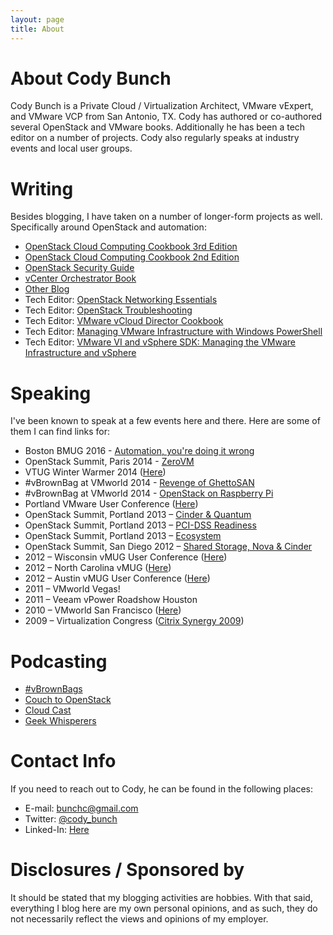 ```yaml
---
layout: page
title: About
---
```


# About Cody Bunch

Cody Bunch is a Private Cloud / Virtualization Architect, VMware vExpert, and VMware VCP from San Antonio, TX. Cody has authored or co-authored several OpenStack and VMware books. Additionally he has been a tech editor on a number of projects. Cody also regularly speaks at industry events and local user groups.

# Writing

Besides blogging, I have taken on a number of longer-form projects as well. Specifically around OpenStack and automation:

* [OpenStack Cloud Computing Cookbook 3rd Edition](https://www.amazon.com/OpenStack-Cloud-Computing-Cookbook-Third-ebook/dp/B00ZCECXOA)
* [OpenStack Cloud Computing Cookbook 2nd Edition](http://www.amazon.com/OpenStack-Cloud-Computing-Cookbook-Second-ebook/dp/B00FZMREUM/ref=sr_1_2?ie=UTF8&qid=1424463848&sr=8-2&keywords=cloud+computing+cookbook)
* [OpenStack Security Guide](http://docs.openstack.org/sec/)
* [vCenter Orchestrator Book](http://www.amazon.com/Automating-vSphere-vCenter-Orchestrator-Technology/dp/0321799917/ref=sr_1_1?ie=UTF8&qid=1424463917&sr=8-1&keywords=vcenter+orchestrator)
* [Other Blog](http://vbrownbag.com)
* Tech Editor: [OpenStack Networking Essentials](https://www.amazon.com/OpenStack-Networking-Essentials-James-Denton/dp/1785283278/ref=sr_1_1?ie=UTF8&qid=1475605939&sr=8-1&keywords=james+denton+openstack)
* Tech Editor: [OpenStack Troubleshooting](https://www.amazon.com/Troubleshooting-OpenStack-Tony-Campbell/dp/1783986883/ref=sr_1_1?ie=UTF8&qid=1475605901&sr=8-1&keywords=openstack+troubleshooting)
* Tech Editor: [VMware vCloud Director Cookbook](http://www.amazon.com/VMware-vCloud-Director-Cookbook-Langenhan-ebook/dp/B00G66TJV8/ref=sr_1_1?ie=UTF8&qid=1424463943&sr=8-1&keywords=VMware+vCloud+Director+Cookbook)
* Tech Editor: [Managing VMware Infrastructure with Windows PowerShell](http://www.amazon.com/Managing-VMware-Infrastructure-Windows-PowerShell/dp/0982131402)
* Tech Editor: [VMware VI and vSphere SDK: Managing the VMware Infrastructure and vSphere](http://www.amazon.com/VMware-VI-vSphere-SDK-Infrastructure/dp/0137153635)

# Speaking

I've been known to speak at a few events here and there. Here are some of them I can find links for:

* Boston BMUG 2016 - [Automation, you're doing it wrong](http://blog.codybunch.com/2016/06/20/Speaker-Notes-Slides-BOS-VMUG-2016/)
* OpenStack Summit, Paris 2014 - [ZeroVM](https://www.youtube.com/watch?v=aBTD3rlUCr0)
* VTUG Winter Warmer 2014 ([Here](https://www.youtube.com/watch?v=6hPDZ4M0JOM))
* \#vBrownBag at VMworld 2014 - [Revenge of GhettoSAN](https://www.youtube.com/watch?v=nPGH8K1c4PY)
* \#vBrownBag at VMworld 2014 - [OpenStack on Raspberry Pi](https://www.youtube.com/watch?v=TD_YHx4iGsU)
* Portland VMware User Conference ([Here](http://www.vmug.com/p/cm/ld/fid=1353))
* OpenStack Summit, Portland 2013 – [Cinder & Quantum](https://www.openstack.org/summit/portland-2013/session-videos/presentation/hands-on-configuration-workshop-with-cinder-and-openstack-networking)
* OpenStack Summit, Portland 2013 – [PCI-DSS Readiness](https://www.openstack.org/summit/portland-2013/session-videos/presentation/practical-openstack-cloud-hardening-and-pci-dss-readiness)
* OpenStack Summit, Portland 2013 – [Ecosystem](https://www.openstack.org/summit/portland-2013/session-videos/presentation/panel-discussion-enterprise-vendors-in-the-openstack-ecosystem)
* OpenStack Summit, San Diego 2012 – [Shared Storage, Nova & Cinder](http://www.openstack.org/summit/san-diego-2012/openstack-summit-sessions/presentation/enterprise-volumes-and-shared-storage-support-in-nova-and-cinder)
* 2012 – Wisconsin vMUG User Conference ([Here](http://professionalvmware.com/2012/06/wivmug-follow-up/))
* 2012 – North Carolina vMUG ([Here](http://professionalvmware.com/2012/05/on-the-road-with-vco-north-carolina-user-summit/))
* 2012 – Austin vMUG User Conference ([Here](http://professionalvmware.com/2012/03/on-the-road-with-vco-book/))
* 2011 – VMworld Vegas!
* 2011 – Veeam vPower Roadshow Houston
* 2010 – VMworld San Francisco ([Here](http://professionalvmware.com/2010/09/vmworld-2010-storage-super-heavyweight-challenge/))
* 2009 – Virtualization Congress ([Citrix Synergy 2009](http://www.virtualizationcongress.com/))

# Podcasting

* [\#vBrownBags](http://professionalvmware.com/brownbags/)
* [Couch to OpenStack](http://openstack.prov12n.com/about-couch-to-openstack/)
* [Cloud Cast](http://www.thecloudcast.net/2013/07/the-cloudcast-net-93-journey-from.html)
* [Geek Whisperers](http://geek-whisperers.com/2015/10/the-importance-of-being-a-mentor-with-cody-bunch-ep-98/)

# Contact Info

If you need to reach out to Cody, he can be found in the following places:

- E-mail: [bunchc@gmail.com](mailto:bunchc@gmail.com)
- Twitter: [@cody_bunch](http://twitter.com/cody_bunch)
- Linked-In: [Here](http://www.linkedin.com/pub/gerald-bunch/3/195/421)

# Disclosures / Sponsored by

It should be stated that my blogging activities are hobbies. With that said, everything I blog here are my own personal opinions, and as such, they do not necessarily reflect the views and opinions of my employer.
